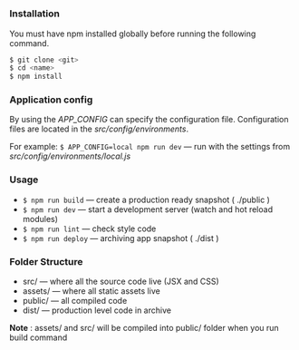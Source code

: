 # <name>

> <dest>

### Installation

You must have npm installed globally before running the following command.

```sh
$ git clone <git>
$ cd <name>
$ npm install
```
### Application config

By using the *APP_CONFIG* can specify the configuration file.
Configuration files are located in the *src/config/environments*.

For example:
`$ APP_CONFIG=local npm run dev` — run with the settings from *src/config/environments/local.js*

### Usage

* `$ npm run build` — create a production ready snapshot ( ./public )
* `$ npm run dev` — start a development server (watch and hot reload modules)
* `$ npm run lint` — check style code
* `$ npm run deploy` — archiving app snapshot ( ./dist )

### Folder Structure

* src/ 			— where all the source code live (JSX and CSS)
* assets/ 		— where all static assets live
* public/ 		— all compiled code
* dist/ 		— production level code in archive

__Note__ : assets/ and src/ will be compiled into public/ folder when you run build command
